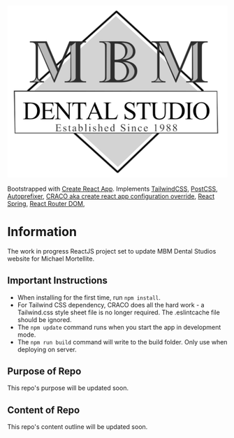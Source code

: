 ![MBM Dental Studios Logo](https://github.com/Wesley26/mbm-dental-wd/blob/master/src/images/logoImages/MBMDentalLogo_Year.png)


Bootstrapped with [Create React App](https://github.com/facebook/create-react-app). Implements [TailwindCSS](https://tailwindcss.com/), [PostCSS](https://www.npmjs.com/package/postcss), [Autoprefixer](https://www.npmjs.com/package/autoprefixer), [CRACO aka create react app configuration override](https://github.com/gsoft-inc/craco), [React Spring](https://www.react-spring.io/), [React Router DOM](https://www.npmjs.com/package/react-router-dom), 


# Information

The work in progress ReactJS project set to update MBM Dental Studios website for Michael Mortellite.


## Important Instructions

- When installing for the first time, run `npm install`.
- For Tailwind CSS dependency, CRACO does all the hard work - a Tailwind.css style sheet file is no longer required. The .eslintcache file should be ignored.
- The `npm update` command runs when you start the app in development mode.
- The `npm run build` command will write to the build folder. Only use when deploying on server.


## Purpose of Repo

This repo's purpose will be updated soon.


## Content of Repo

This repo's content outline will be updated soon.
